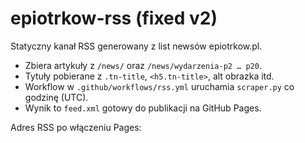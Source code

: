 # epiotrkow-rss (fixed v2)

Statyczny kanał RSS generowany z list newsów epiotrkow.pl.

- Zbiera artykuły z `/news/` oraz `/news/wydarzenia-p2 … p20`.
- Tytuły pobierane z `.tn-title`, `<h5.tn-title>`, alt obrazka itd.
- Workflow w `.github/workflows/rss.yml` uruchamia `scraper.py` co godzinę (UTC).
- Wynik to `feed.xml` gotowy do publikacji na GitHub Pages.

Adres RSS po włączeniu Pages:

